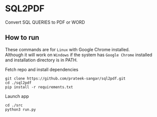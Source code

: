 # SQL2PDF

Convert SQL QUERIES to PDF or WORD

## How to run
These commands are for `Linux` with Google Chrome installed.\
Although it will work on `Windows` if the system has `Google Chrome`
installed and installation directory is in PATH.

Fetch repo and install dependencies
```shell
git clone https://github.com/prateek-sangar/sql2pdf.git
cd ./sql2pdf
pip install -r requirements.txt
```
Launch app
```shell
cd ./src
python3 run.py
```

